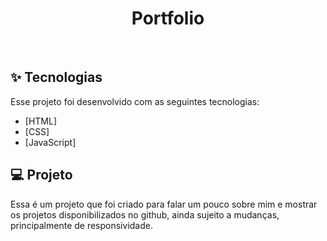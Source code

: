 <h1 align="center">Portfolio</h1>

<br>

## ✨ Tecnologias

Esse projeto foi desenvolvido com as seguintes tecnologias:

- [HTML]
- [CSS]
- [JavaScript]

## 💻 Projeto

Essa é um projeto que foi criado para falar um pouco sobre mim e mostrar os projetos disponibilizados no github, ainda sujeito a mudanças, principalmente de responsividade.
